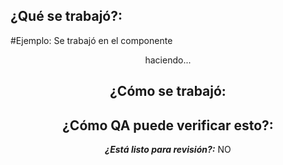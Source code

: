 ## ¿Qué se trabajó?:

#Ejemplo: Se trabajó en el componente <Header /> haciendo...

## ¿Cómo se trabajó:

<!--
Algo que describa de forma precisa cómo se implementó o trabajó para que la revisión sea más rápida
-->

## ¿Cómo QA puede verificar esto?:

<!--
Agregue pantallazos si es Frontend o App, comandos si es Backend, instrucciones o cualquier cosa
que sirva para que se pueda verificar y así facilitar la revisión y aprobación.

Ejemplos:
* Paso a paso de como verificar
* Pantallazos mostrando diferencias o demás mostrando el resultado
* Describir la URL para verificar el trabajo
-->

***¿Está listo para revisión?:*** NO
